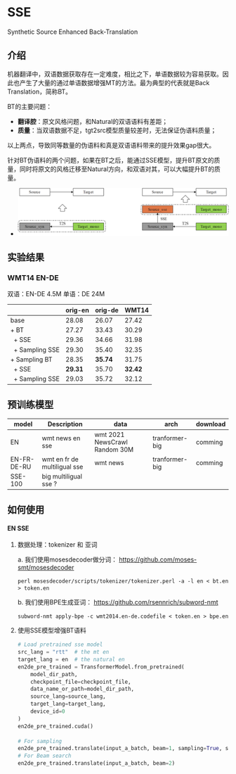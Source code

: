 # SSE
Synthetic Source Enhanced Back-Translation
## 介绍

机器翻译中，双语数据获取存在一定难度，相比之下，单语数据较为容易获取。因此也产生了大量的通过单语数据增强MT的方法。最为典型的代表就是Back Translation，简称BT。

BT的主要问题：

* **翻译腔**：原文风格问题，和Natural的双语语料有差距；
* **质量**：当双语数据不足，tgt2src模型质量较差时，无法保证伪语料质量；

以上两点，导致同等数量的伪语料和真是双语语料带来的提升效果gap很大。

针对BT伪语料的两个问题，如果在BT之后，能通过SSE模型，提升BT原文的质量，同时将原文的风格迁移至Natural方向，和双语对其，可以大幅提升BT的质量。

- ![image](https://github.com/huawei-tsc/SSE/blob/main/sse.PNG)

## 实验结果

### WMT14 EN-DE

双语：EN-DE 4.5M  单语：DE 24M

|                | orig-en   | orig-de   | WMT14     |
| -------------- | --------- | --------- | --------- |
| base           | 28.08     | 26.07     | 27.42     |
| + BT                 | 27.27     | 33.43     | 30.29     |
| &nbsp; + SSE          | 29.36     | 34.66     | 31.98     |
| &nbsp; + Sampling SSE | 29.30     | 35.40     | 32.35     |
| + Sampling BT  | 28.35     | **35.74** | 31.75     |
| &nbsp; + SSE          | **29.31** | 35.70     | **32.42** |
| &nbsp; + Sampling SSE | 29.03     | 35.72     | 32.12     |

## 预训练模型

| model        | Description                  | data                          | arch            | download |
| ----------- | ---------------------------- | ----------------------------- | --------------- | -------- |
| EN          | wmt news en sse              | wmt 2021 NewsCrawl Random 30M | tranformer-big | comming  |
| EN-FR-DE-RU | wmt en fr de multiligual sse | wmt news                      | tranformer-big | comming  |
| SSE-100     | big multiligual sse ?        |                               |                 |          |

## 如何使用

#### EN SSE

1. 数据处理：tokenizer 和 亚词

   a. 我们使用mosesdecoder做分词： https://github.com/moses-smt/mosesdecoder

   ```shell
   perl mosesdecoder/scripts/tokenizer/tokenizer.perl -a -l en < bt.en > token.en
   ```

   b. 我们使用BPE生成亚词： https://github.com/rsennrich/subword-nmt

   ```shell
   subword-nmt apply-bpe -c wmt2014.en-de.codefile < token.en > bpe.en
   ```

2. 使用SSE模型增强BT语料

   ```python
   # Load pretrained sse model
   src_lang = "rtt"  # the mt en
   target_lang = en  # the natural en
   en2de_pre_trained = TransformerModel.from_pretrained(
       model_dir_path,
       checkpoint_file=checkpoint_file,
       data_name_or_path=model_dir_path,
       source_lang=source_lang,
       target_lang=target_lang,
       device_id=0
   )
   en2de_pre_trained.cuda()
   
   # For sampling 
   en2de_pre_trained.translate(input_a_batch, beam=1, sampling=True, sampling_topk=10)
   # For Beam search
   en2de_pre_trained.translate(input_a_batch, beam=2)
   ```


